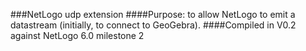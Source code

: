 ###NetLogo udp extension
####Purpose:  to allow NetLogo to emit a datastream (initially, to connect to GeoGebra).
####Compiled in V0.2 against NetLogo 6.0 milestone 2

